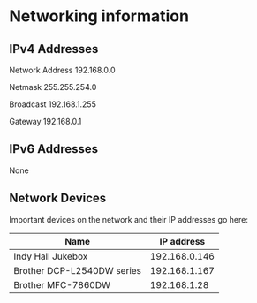 # Networking information

## IPv4 Addresses

Network Address 192.168.0.0

Netmask 255.255.254.0

Broadcast 192.168.1.255

Gateway 192.168.0.1

## IPv6 Addresses

None


## Network Devices

Important devices on the network and their IP addresses go here:

Name        | IP address
----------- | ---------------
Indy Hall Jukebox | 192.168.0.146
Brother DCP-L2540DW series | 192.168.1.167
Brother MFC-7860DW  |192.168.1.28
